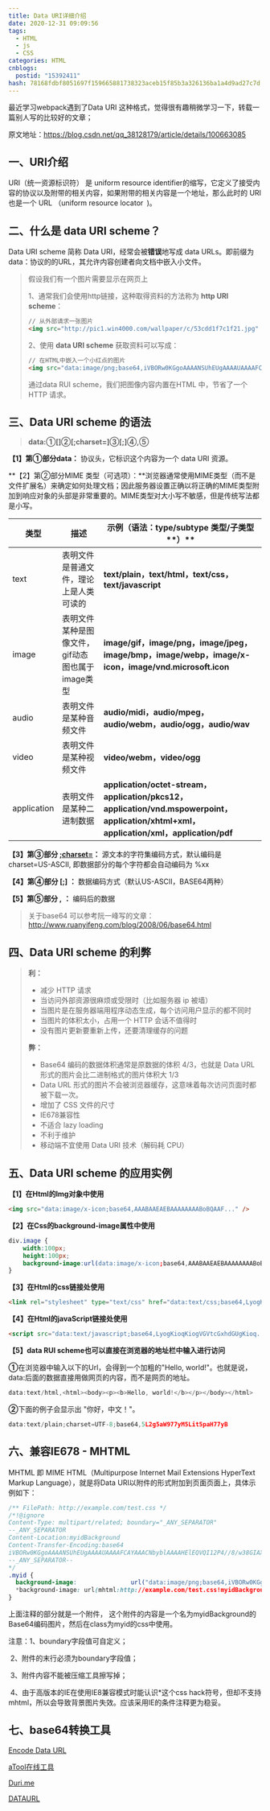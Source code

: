```yaml
---
title: Data URI详细介绍
date: 2020-12-31 09:09:56
tags:
  - HTML
  - js
  - CSS
categories: HTML
cnblogs:
  postid: "15392411"
hash: 78168fdbf8051697f159665881738323aceb15f85b3a326136ba1a4d9ad27c7d
---
```




最近学习webpack遇到了Data URI 这种格式，觉得很有趣稍微学习一下，转载一篇别人写的比较好的文章；

原文地址：https://blog.csdn.net/qq_38128179/article/details/100663085

## 一、URI介绍

URI（统一资源标识符） 是 uniform resource identifier的缩写，它定义了接受内容的协议以及附带的相关内容，如果附带的相关内容是一个地址，那么此时的 URI 也是一个 URL （uniform resource locator` `)。

## 二、什么是 data URI scheme？

Data URI scheme 简称 Data URI，经常会被**错误**地写成 data URLs。即前缀为data：协议的的URL，其允许内容创建者向文档中嵌入小文件。

> 假设我们有一个图片需要显示在网页上
>
> 1、通常我们会使用http链接，这种取得资料的方法称为 **http URI scheme**：
>
> ```html
> // 从外部请求一张图片
> <img src="http://pic1.win4000.com/wallpaper/c/53cdd1f7c1f21.jpg" alt="">
> ```
>
>  2、使用 **data URI scheme** 获取资料可以写成：
>
> ```html
> // 在HTML中嵌入一个小红点的图片
> <img src="data:image/png;base64,iVBORw0KGgoAAAANSUhEUgAAAAUAAAAFCAYAAACNbyblAAAAHElEQVQI12P4//8/w38GIAXDIBKE0DHxgljNBAAO9TXL0Y4OHwAAAABJRU5ErkJggg==" alt="">
> ```
>
> 通过data RUI scheme，我们把图像内容内置在HTML 中，节省了一个 HTTP 请求。

##  三、**Data URI scheme 的语法**

>  **data:①[<mime type>]②[;charset=<charset>]③[;<encoding>]④,<encoded data>⑤**

**【1】第①部分data：** 协议头，它标识这个内容为一个 data URI 资源。

**【2】第②部分MIME 类型（可选项）：**浏览器通常使用MIME类型（而不是文件扩展名）来确定如何处理文档；因此服务器设置正确以将正确的MIME类型附加到响应对象的头部是非常重要的。MIME类型对大小写不敏感，但是传统写法都是小写。

| **类型**    | **描述**                                         | **示例（语法：type/subtype 类型/子类型****）**               |
| ----------- | ------------------------------------------------ | ------------------------------------------------------------ |
| text        | 表明文件是普通文件，理论上是人类可读的           | **text/plain，text/html，text/css，text/javascript**         |
| image       | 表明文件某种是图像文件，gif动态图也属于image类型 | **image/gif，image/png，image/jpeg，image/bmp，image/webp，image/x-icon，image/vnd.microsoft.icon** |
| audio       | 表明文件是某种音频文件                           | **audio/midi，audio/mpeg，audio/webm，audio/ogg，audio/wav** |
| video       | 表明文件是某种视频文件                           | **video/webm，video/ogg**                                    |
| application | 表明文件是某种二进制数据                         | **application/octet-stream，application/pkcs12，application/vnd.mspowerpoint，application/xhtml+xml，application/xml，application/pdf** |

**【3】第③部分 [;charset=<charset>](可选项)：** 源文本的字符集编码方式，默认编码是 charset=US-ASCII, 即数据部分的每个字符都会自动编码为 %xx

**【4】第④部分 [;<encoding>] ：** 数据编码方式（默认US-ASCII，BASE64两种）

**【5】第⑤部分 ,<encoded data>** **：** 编码后的数据

> 关于base64 可以参考阮一峰写的文章：http://www.ruanyifeng.com/blog/2008/06/base64.html

##  四、**Data URI scheme 的利弊**

> **利：**
>
> - 减少 HTTP 请求
> - 当访问外部资源很麻烦或受限时（比如服务器 ip 被墙）
> - 当图片是在服务器端用程序动态生成，每个访问用户显示的都不同时
> - 当图片的体积太小，占用一个 HTTP 会话不值得时
> - 没有图片更新要重新上传，还要清理缓存的问题
>
> **弊：**
>
> - Base64 编码的数据体积通常是原数据的体积 4/3，也就是 Data URL 形式的图片会比二进制格式的图片体积大 1/3
> - Data URL 形式的图片不会被浏览器缓存，这意味着每次访问页面时都被下载一次。
> - 增加了 CSS 文件的尺寸
> - IE678兼容性
> - 不适合 lazy loading
> - 不利于维护
> - 移动端不宜使用 Data URI 技术（解码耗 CPU）

## 五、**Data URI scheme 的应用实例**

**【1】在Html的Img对象中使用**

```html
<img src="data:image/x-icon;base64,AAABAAEAEBAAAAAAAABoBQAAF..." />
```

**【2】在Css的background-image属性中使用**

```css
div.image {
    width:100px;
    height:100px;
	background-image:url(data:image/x-icon;base64,AAABAAEAEBAAAAAAAABoBQAAF...);
}
```

**【3】在Html的css链接处使用**

```html
<link rel="stylesheet" type="text/css" href="data:text/css;base64,LyogKioqKiogVGVtcGxhdGUgKioq..." />
```

**【4】在Html的javaScript链接处使用**

```html
<script src="data:text/javascript;base64,LyogKioqKiogVGVtcGxhdGUgKioq..." type="text/javascript"></script>
```

**【5】data RUI scheme也可以直接在浏览器的地址栏中输入进行访问** 

 **①**在浏览器中输入以下的Url，会得到一个加粗的"Hello, world!"。也就是说，data:后面的数据直接用做网页的内容，而不是网页的地址。

```javascript
data:text/html,<html><body><p><b>Hello, world!</b></p></body></html>
```

 **②**下面的例子会显示出 "你好，中文！"。

```javascript
data:text/plain;charset=UTF-8;base64,5L2g5aW977yM5Lit5paH77yB
```

## 六、兼容IE678 - MHTML

 MHTML 即 MIME HTML（Multipurpose Internet Mail Extensions HyperText Markup Language），就是将Data URI以附件的形式附加到页面页面上，具体示例如下：

```css
/** FilePath: http://example.com/test.css */
/*!@ignore
Content-Type: multipart/related; boundary="_ANY_SEPARATOR"
--_ANY_SEPARATOR
Content-Location:myidBackground
Content-Transfer-Encoding:base64
iVBORw0KGgoAAAANSUhEUgAAAAUAAAAFCAYAAACNbyblAAAAHElEQVQI12P4//8/w38GIAXDIBKE0DHxgljNBAAO9TXL0Y4OHwAAAABJRU5ErkJggg==
--_ANY_SEPARATOR--
*/
.myid {
  background-image: 		      url("data:image/png;base64,iVBORw0KGgoAAAANSUhEUgAAAAUAAAAFCAYAAACNbyblAAAAHElEQVQI12P4//8/w38GIAXDIBKE0DHxgljNBAAO9TXL0Y4OHwAAAABJRU5ErkJggg==");
  *background-image: url(mhtml:http://example.com/test.css!myidBackground); 
}
```

 上面注释的部分就是一个附件， 这个附件的内容是一个名为myidBackground的Base64编码图片，然后在class为myid的css中使用。

  注意：1、boundary字段值可自定义；

​       2、附件的末行必须为boundary字段值；

​       3、附件内容不能被压缩工具擦写掉；

​       4、由于高版本的IE在使用IE8兼容模式时能认识*这个css hack符号，但却不支持mhtml，所以会导致背景图片失效。应该采用IE的条件注释更为稳妥。

## 七、base64转换工具

[Encode Data URL ](http://www.pjhome.net/web/html5/encodeDataUrl.htm)

[aTool在线工具](http://www.atool9.com/img2base64.php)

[Duri.me](https://duri.me/)

[DATAURL](https://dataurl.sveinbjorn.org/#dataurlmaker)